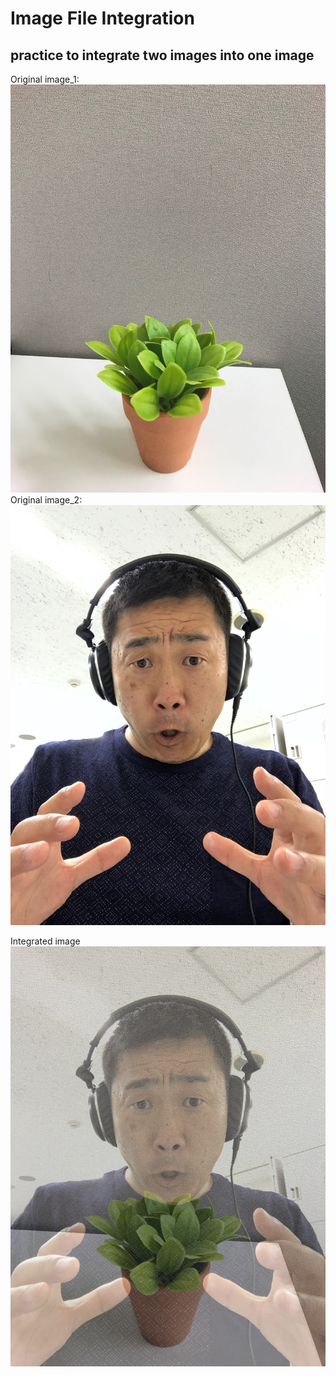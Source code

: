 # Image File Integration

## practice to integrate two images into one image

Original image_1: ![1](imgs/IMG_1380.jpg)
Original image_2: ![2](imgs/IMG_1387.jpg)

Integrated image ![3](imgs/opencv_add_weighted.jpg)

